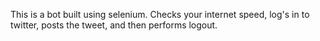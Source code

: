 This is a bot built using selenium. Checks your internet speed, log's in to twitter, posts the tweet, and then performs logout.
